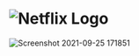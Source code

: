 # ![Netflix Logo](https://user-images.githubusercontent.com/69746654/134767841-7b543c4e-47d7-4fac-9a7d-6fa43ac9b0e2.png)
![Screenshot 2021-09-25 171851](https://user-images.githubusercontent.com/69746654/134767957-6b1fa1cc-891e-4b7c-a38b-9a1d373a6cfb.png)
